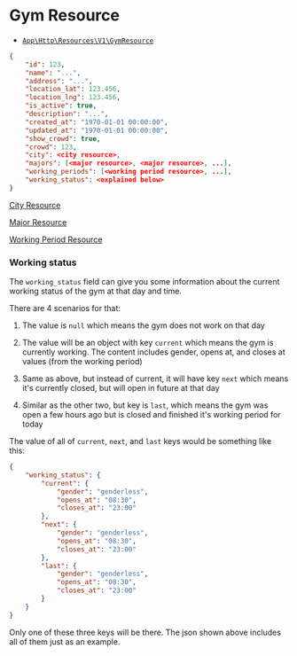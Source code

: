 # Gym Resource

- [`App\Http\Resources\V1\GymResource`](../../../src/app/Http/Resources/V1/GymResource.php)

```json
{
    "id": 123,
    "name": "...",
    "address": "...",
    "location_lat": 123.456,
    "location_lng": 123.456,
    "is_active": true,
    "description": "...",
    "created_at": "1970-01-01 00:00:00",
    "updated_at": "1970-01-01 00:00:00",
    "show_crowd": true,
    "crowd": 123,
    "city": <city resource>,
    "majors": [<major resource>, <major resource>, ...],
    "working_periods": [<working period resource>, ...],
    "working_status": <explained below>
}
```

[City Resource](city.md)

[Major Resource](major.md)

[Working Period Resource](gym_working_period.md)

### Working status
The `working_status` field can give you some information about the current working status of the gym at that day and time.

There are 4 scenarios for that:

1. The value is `null` which means the gym does not work on that day

2. The value will be an object with key `current` which means the gym is currently working. The content includes gender, opens at, and closes at values (from the working period)

3. Same as above, but instead of current, it will have key `next` which means it's currently closed, but will open in future at that day

4. Similar as the other two, but key is `last`, which means the gym was open a few hours ago but is closed and finished it's working period for today

The value of all of `current`, `next`, and `last` keys would be something like this:

```json
{
    "working_status": {
        "current": {
            "gender": "genderless",
            "opens_at": "08:30",
            "closes_at": "23:00"
        },
        "next": {
            "gender": "genderless",
            "opens_at": "08:30",
            "closes_at": "23:00"
        },
        "last": {
            "gender": "genderless",
            "opens_at": "08:30",
            "closes_at": "23:00"
        }
    }
}
```

Only one of these three keys will be there. The json shown above includes all of them just as an example.
